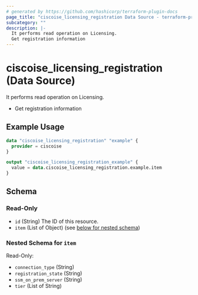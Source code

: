 ```yaml
---
# generated by https://github.com/hashicorp/terraform-plugin-docs
page_title: "ciscoise_licensing_registration Data Source - terraform-provider-ciscoise"
subcategory: ""
description: |-
  It performs read operation on Licensing.
  Get registration information
---
```


# ciscoise_licensing_registration (Data Source)

It performs read operation on Licensing.

- Get registration information

## Example Usage

```terraform
data "ciscoise_licensing_registration" "example" {
  provider = ciscoise
}

output "ciscoise_licensing_registration_example" {
  value = data.ciscoise_licensing_registration.example.item
}
```

<!-- schema generated by tfplugindocs -->
## Schema

### Read-Only

- `id` (String) The ID of this resource.
- `item` (List of Object) (see [below for nested schema](#nestedatt--item))

<a id="nestedatt--item"></a>
### Nested Schema for `item`

Read-Only:

- `connection_type` (String)
- `registration_state` (String)
- `ssm_on_prem_server` (String)
- `tier` (List of String)


